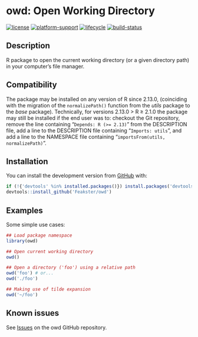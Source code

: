 # owd: Open Working Directory

<!-- Badges -->
[![license](https://img.shields.io/badge/license-MIT-blue)](https://choosealicense.com/licenses/mit/)
[![platform-support](https://img.shields.io/badge/R-%3E%3D2.13.0-blue)](https://www.r-project.org/)
[![lifecycle](https://img.shields.io/badge/lifecycle-stable-brightgreen.svg)](https://www.tidyverse.org/lifecycle/#stable)
[![build-status](https://travis-ci.org/Feakster/owd.svg?token=7gffbys6D7wFuF15Hyqi&branch=master)](https://travis-ci.org/Feakster/owd)
<!--[![CRANstatus](https://www.r-pkg.org/badges/version/owd)](https://cran.r-project.org/package=owd)-->
<!--[![CRANdownloads](https://cranlogs.r-pkg.org/badges/grand-total/owd)](https://cran.r-project.org/package=owd)-->

## Description

R package to open the current working directory (or a given directory path) in your computer&rsquo;s file manager.

## Compatibility

The package may be installed on any version of R since 2.13.0, (coinciding with the migration of the `normalizePath()` function from the _utils_ package to the _base_ package). Technically, for versions 2.13.0 > R &ge; 2.1.0 the package may still be installed if the end user was to: checkout the Git repository, remove the line containing &ldquo;`Depends: R (>= 2.13)`&rdquo; from the DESCRIPTION file, add a line to the DESCRIPTION file containing &ldquo;`Imports: utils`&rdquo;, and add a line to the NAMESPACE file containing &ldquo;`importsFrom(utils, normalizePath)`&rdquo;.

## Installation

You can install the development version from [GitHub](https://github.com/Feakster/owd) with:

```R
if (!{'devtools' %in% installed.packages()}) install.packages('devtools')
devtools::install_github('Feakster/owd')
```

## Examples

Some simple use cases:

```R
## Load package namespace
library(owd)

## Open current working directory
owd()

## Open a directory ('foo') using a relative path
owd('foo') # or...
owd('./foo')

## Making use of tilde expansion
owd('~/foo')
```

## Known issues

See [Issues](https://github.com/Feakster/owd/issues) on the owd GitHub repository.
